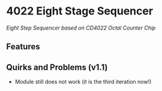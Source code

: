 # 4022 Eight Stage Sequencer

*Eight Step Sequencer based on CD4022 Octal Counter Chip*

## Features

## Quirks and Problems (v1.1)
- Module still does not work (it is the third iteration now!)